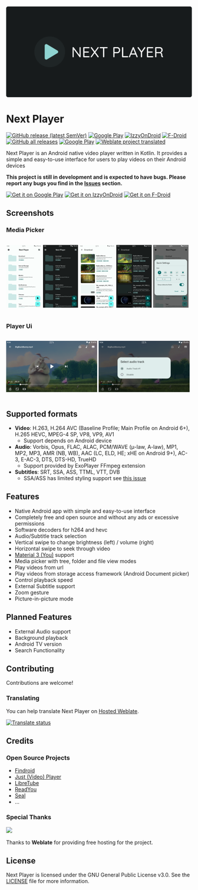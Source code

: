 ![Next player banner](fastlane/metadata/android/en-US/images/featureGraphic.png)

# Next Player

[![GitHub release (latest SemVer)](https://img.shields.io/github/v/release/anilbeesetti/nextplayer.svg?logo=github&label=GitHub&cacheSeconds=3600)](https://github.com/anilbeesetti/nextplayer/releases/latest)
[![Google Play](https://img.shields.io/endpoint?color=green&logo=google-play&url=https%3A%2F%2Fplay.cuzi.workers.dev%2Fplay%3Fi%3Ddev.anilbeesetti.nextplayer%26l%3DGoogle%2520Play%26m%3Dv%24version)](https://play.google.com/store/apps/details?id=dev.anilbeesetti.nextplayer)
[![IzzyOnDroid](https://img.shields.io/endpoint?url=https://apt.izzysoft.de/fdroid/api/v1/shield/dev.anilbeesetti.nextplayer)](https://apt.izzysoft.de/fdroid/index/apk/dev.anilbeesetti.nextplayer)
[![F-Droid](https://img.shields.io/f-droid/v/dev.anilbeesetti.nextplayer?logo=f-droid&label=F-Droid&cacheSeconds=3600)](https://f-droid.org/packages/dev.anilbeesetti.nextplayer)
[![GitHub all releases](https://img.shields.io/github/downloads/anilbeesetti/nextplayer/total?logo=github&cacheSeconds=3600)](https://github.com/anilbeesetti/nextplayer/releases/latest)
[![Google Play](https://img.shields.io/endpoint?color=green&logo=google-play&url=https%3A%2F%2Fplay.cuzi.workers.dev%2Fplay%3Fi%3Ddev.anilbeesetti.nextplayer%26l%3Ddownloads%26m%3D%24totalinstalls)](https://play.google.com/store/apps/details?id=dev.anilbeesetti.nextplayer)
[![Weblate project translated](https://img.shields.io/weblate/progress/next-player?logo=weblate&logoColor=white&cacheSeconds=36000)](https://hosted.weblate.org/engage/next-player/)

Next Player is an Android native video player written in Kotlin. It provides a simple and easy-to-use interface for users to play videos on their
Android devices

**This project is still in development and is expected to have bugs. Please report any bugs you find in
the [Issues](https://github.com/anilbeesetti/nextplayer/issues) section.**

[<img src="https://play.google.com/intl/en_us/badges/static/images/badges/en_badge_web_generic.png" alt="Get it on Google Play" height="80"/>](https://play.google.com/store/apps/details?id=dev.anilbeesetti.nextplayer)
[<img src="https://gitlab.com/IzzyOnDroid/repo/-/raw/master/assets/IzzyOnDroid.png" alt="Get it on IzzyOnDroid" height="80">](https://apt.izzysoft.de/fdroid/index/apk/dev.anilbeesetti.nextplayer)
[<img src="https://fdroid.gitlab.io/artwork/badge/get-it-on.png" alt="Get it on F-Droid" height="80">](https://f-droid.org/packages/dev.anilbeesetti.nextplayer/)

## Screenshots

### Media Picker

<div style="width:100%; display:flex; justify-content:space-between;">

[<img src="fastlane/metadata/android/en-US/images/phoneScreenshots/1.png" width=19% alt="Home Light">](fastlane/metadata/android/en-US/images/phoneScreenshots/1.png)
[<img src="fastlane/metadata/android/en-US/images/phoneScreenshots/2.png" width=19% alt="Home Dark">](fastlane/metadata/android/en-US/images/phoneScreenshots/2.png)
[<img src="fastlane/metadata/android/en-US/images/phoneScreenshots/3.png" width=19% alt="Sub Folder Light">](fastlane/metadata/android/en-US/images/phoneScreenshots/3.png)
[<img src="fastlane/metadata/android/en-US/images/phoneScreenshots/4.png" width=19% alt="Sub Folder Dark">](fastlane/metadata/android/en-US/images/phoneScreenshots/4.png)
[<img src="fastlane/metadata/android/en-US/images/phoneScreenshots/5.png" width=19% alt="Quick Settings">](fastlane/metadata/android/en-US/images/phoneScreenshots/5.png)
</div>

### Player Ui

<div style="width:100%; display:flex; justify-content:space-between;">

[<img src="fastlane/metadata/android/en-US/images/phoneScreenshots/6.png" width=49% alt="Player">](fastlane/metadata/android/en-US/images/phoneScreenshots/6.png)
[<img src="fastlane/metadata/android/en-US/images/phoneScreenshots/7.png" width=49% alt="Player">](fastlane/metadata/android/en-US/images/phoneScreenshots/7.png)
</div>

## Supported formats

- **Video**: H.263, H.264 AVC (Baseline Profile; Main Profile on Android 6+), H.265 HEVC, MPEG-4 SP, VP8, VP9, AV1
    - Support depends on Android device
- **Audio**: Vorbis, Opus, FLAC, ALAC, PCM/WAVE (μ-law, A-law), MP1, MP2, MP3, AMR (NB, WB), AAC (LC, ELD, HE; xHE on Android 9+), AC-3, E-AC-3, DTS,
  DTS-HD, TrueHD
    - Support provided by ExoPlayer FFmpeg extension
- **Subtitles**: SRT, SSA, ASS, TTML, VTT, DVB
    - SSA/ASS has limited styling support see [this issue](https://github.com/google/ExoPlayer/issues/8435)

## Features

- Native Android app with simple and easy-to-use interface
- Completely free and open source and without any ads or excessive permissions
- Software decoders for h264 and hevc
- Audio/Subtitle track selection
- Vertical swipe to change brightness (left) / volume (right)
- Horizontal swipe to seek through video
- [Material 3 (You)](https://m3.material.io/) support
- Media picker with tree, folder and file view modes
- Play videos from url
- Play videos from storage access framework (Android Document picker)
- Control playback speed
- External Subtitle support
- Zoom gesture
- Picture-in-picture mode

## Planned Features

- External Audio support
- Background playback
- Android TV version
- Search Functionality

## Contributing

Contributions are welcome!

### Translating

You can help translate Next Player on [Hosted Weblate](https://hosted.weblate.org/engage/next-player/).

[![Translate status](https://hosted.weblate.org/widgets/next-player/-/multi-auto.svg)](https://hosted.weblate.org/engage/next-player/)

## Credits

### Open Source Projects

- [Findroid](https://github.com/jarnedemeulemeester/findroid)
- [Just (Video) Player](https://github.com/moneytoo/Player)
- [LibreTube](https://github.com/libre-tube/LibreTube)
- [ReadYou](https://github.com/Ashinch/ReadYou)
- [Seal](https://github.com/JunkFood02/Seal)
- ...

### Special Thanks

[<img src="https://hosted.weblate.org/widgets/next-player/-/287x66-white.png"  width="200"/>](https://hosted.weblate.org/engage/next-player/)

Thanks to **Weblate** for providing free hosting for the project.

## License

Next Player is licensed under the GNU General Public License v3.0. See the [LICENSE](LICENSE) file for more information.

